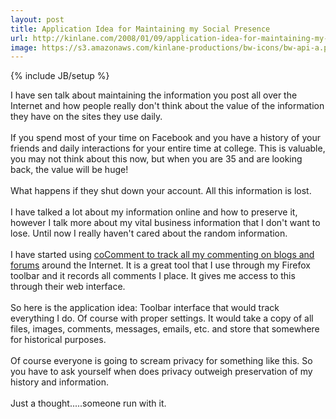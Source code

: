 ```yaml
---
layout: post
title: Application Idea for Maintaining my Social Presence
url: http://kinlane.com/2008/01/09/application-idea-for-maintaining-my-social-presence/
image: https://s3.amazonaws.com/kinlane-productions/bw-icons/bw-api-a.png
---
```

{% include JB/setup %}
<p>
     I have sen talk about maintaining the information you post all over the Internet and how people really don't think about the value of the information they have on the sites they use daily.
     <br />
     <br />
     If you spend most of your time on Facebook and you have a history of your friends and daily interactions for your entire time at college. This is valuable, you may not think about this now, but when you are 35 and are looking back, the value will be huge!
     <br />
     <br />
     What happens if they shut down your account. All this information is lost.
     <br />
     <br />
     I have talked a lot about my information online and how to preserve it, however I talk more about my vital business information that I don't want to lose. Until now I really haven't cared about the random information.
     <br />
     <br />
     I have started using <a href="http://www.cocomment.com/">coComment to track all my commenting on blogs and forums</a> around the Internet. It is a great tool that I use through my Firefox toolbar and it records all comments I place. It gives me access to this through their web interface.
     <br />
     <br />
     So here is the application idea: Toolbar interface that would track everything I do. Of course with proper settings. It would take a copy of all files, images, comments, messages, emails, etc. and store that somewhere for historical purposes.
     <br />
     <br />
     Of course everyone is going to scream privacy for something like this. So you have to ask yourself when does privacy outweigh preservation of my history and information.
     <br />
     <br />
     Just a thought.....someone run with it.
</p>